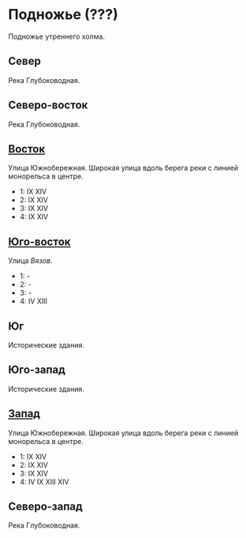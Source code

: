 # Подножье (???)

Подножье утреннего холма.

## Север

Река Глубоководная.

## Северо-восток

Река Глубоководная.

## [Восток](./540120.md)

Улица Южнобережная.
Широкая улица вдоль берега реки с линией монорельса в центре.

* 1:    IX  XIV
* 2:    IX  XIV
* 3:    IX  XIV
* 4:    IX  XIV

## [Юго-восток](./540130.md)

Улица *Вязов*.

* 1:    -
* 2:    -
* 3:    -
* 4:    IV  XIII

## Юг

Исторические здания.

## Юго-запад

Исторические здания.

## [Запад](./520120.md)

Улица Южнобережная.
Широкая улица вдоль берега реки с линией монорельса в центре.

* 1:    IX  XIV
* 2:    IX  XIV
* 3:    IX  XIV
* 4:    IV  IX  XIII    XIV

## Северо-запад

Река Глубоководная.
